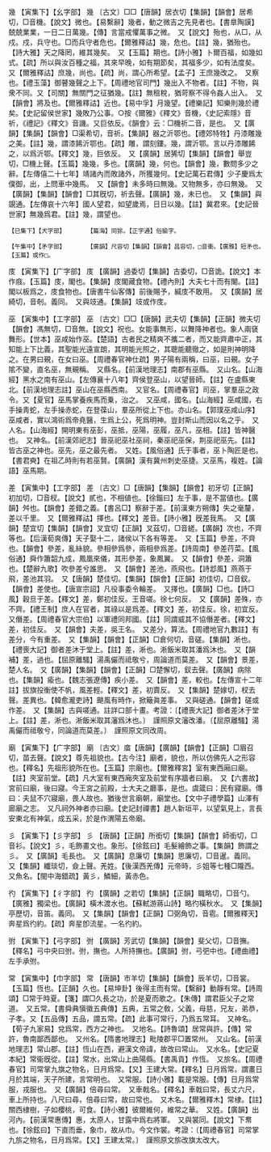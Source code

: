 <!-- { "loadSidebar": true } -->
幾	【寅集下】【幺字部】	幾	〔古文〕□□【唐韻】居衣切【集韻】【韻會】居希切，□音機。【說文】微也。【易繫辭】幾者，動之微吉之先見者也。【書臯陶謨】兢兢業業，一日二日萬幾。【傳】言當戒懼萬事之微。　又【說文】殆也，从□，从戍。戍，兵守也。□而兵守者危也。【爾雅釋詁】幾，危也。【註】幾，猶殆也。【詩大雅】天之降罔，維其幾矣。　又【玉篇】期也。【詩小雅】卜爾百福，如幾如式。【疏】所以與汝百種之福，其來早晚，如有期節矣，其福多少，如有法度矣。　又【爾雅釋詁】庶幾，尚也。【疏】尚，謂心所希望。【孟子】王庶幾改之。　又察也。【禮玉藻】御瞽幾聲之上下。【周禮地官司門】幾出入不物者。【註】不物，與衆不同。又【司關】無關門之征猶幾。【註】無租稅，猶苛察不得令姦人出入。　又【韻會】將及也。【爾雅釋詁】近也。【易中孚】月幾望。【禮樂記】知樂則幾於禮矣。【史記留侯世家】幾敗乃公事。○按《爾雅》《釋文》音機，《史記索隱》音祈，《禮記》《釋文》音譏。又巨依反。《韻會》云：□機祈二音，是也。　又【廣韻】【集韻】【韻會】□渠希切，音祈。【集韻】器之沂鄂也。【禮郊特牲】丹漆雕幾之美。【註】幾，謂漆餙沂鄂也。【疏】雕，謂刻鏤。幾，謂沂鄂。言以丹漆雕餙之，以爲沂鄂。【釋文】幾，巨依反。　又【廣韻】居狶切【集韻】【韻會】舉豈切，□機上聲。【玉篇】幾幾，多也。【廣韻】幾，何也。【韻會】幾，數問多少之辭。【左傳僖二十七年】靖諸內而敗諸外，所獲幾何。【史記萬石君傳】少子慶爲太僕御，出，上問車中幾馬。　又【韻會】未多時曰無幾。又物無多，亦曰無幾。　又【廣韻】【集韻】【韻會】□其旣切，祈去聲。【廣韻】幾，未已也。　又【集韻】與覬通。【左傳哀十六年】國人望君，如望歲焉，日日以幾。【註】冀君來。【史記晉世家】無幾爲君。【註】幾，謂望也。

	【巳集下】【犬字部】		【篇海】同狳。【正字通】俗貐字。

	【午集中】【矛字部】		【廣韻】尺容切【集韻】【韻會】昌容切，□音衝。【廣雅】短矛也。　【玉篇】或作□。

庋	【寅集下】【广字部】	庋	【廣韻】過委切【集韻】古委切，□音詭。【說文】本作庪。【玉篇】庋，閣也。【集韻】庋閣藏食物。【禮內則】大夫七十而有閣。【註】閣以板爲之，庋食物也。【唐書牛仙客傳】前後賜予，緘庋不敢用。　又【廣韻】居綺切，音剞。義同。　又與攱通。【集韻】攱或作庋。

巫	【寅集中】【工字部】	巫	〔古文〕□□【唐韻】武夫切【集韻】【正韻】微夫切【韻會】馮無切，□音無。【說文】祝也。女能事無形，以舞降神者也。象人兩褎舞形。【世本】巫咸始作巫。【楚語】古者民之精爽不攜二者，而又能齊肅中正，其知能上下比義，其聖能光遠宣朗，其明能光照之，其聰能聽徹之，如是則神明降之。在男曰覡，在女曰巫。【周禮春官神仕疏】男子陽有兩稱，曰巫，曰覡。女子隂不變，直名巫，無覡稱。　又縣名。【前漢地理志】南郡有巫縣。　又山名。【山海經】黑水之南有巫山。【左傳襄十八年】齊侯登巫山，以望晉師。【註】在盧縣東北。【前漢地理志註】巫山在巫縣西南。　又官名。【周禮春官】司巫，掌羣巫之政令。又【夏官】巫馬掌養疾馬而乗，治之。　又巫咸，國名。【山海經】巫咸國，右手操靑蛇，左手操赤蛇，在登葆山，羣巫所從上下也。亦山名。【郭璞巫咸山序】巫咸者，實以鴻術爲帝堯醫，生爲上公，死爲明神。豈封斯山而因以名之乎。　又人名。【山海經】開明東有巫彭，巫抵，巫陽，巫履，巫凡，巫相。【註】皆神醫也。　又神名。【前漢郊祀志】晉巫祀巫社巫祠，秦巫祀巫保，荆巫祀巫先。【註】皆古巫之神也。巫先，巫之最先者。　又姓。【風俗通】氏于事者，巫卜陶匠是也。【書君奭】在祖乙時則有若巫賢。【廣韻】漢有冀州刺史巫捷。又巫馬，複姓。【論語】巫馬期。

差	【寅集中】【工字部】	差	〔古文〕□【唐韻】【集韻】【韻會】初牙切【正韻】初加切，□音杈。【說文】貳也，不相値也。【徐鍇曰】左于事，是不當値也。【廣韻】舛也。【韻會】差錯之義。【書呂□】察辭于差。【前漢東方朔傳】失之毫釐，差以千里。　又【爾雅釋詁】擇也。【釋文】差音。【詩小雅】旣差我馬。　又【廣韻】楚宜切【集韻】【韻會】叉宜切【正韻】叉茲切，□音縒。【廣韻】次也，不齊等也。【后漢荀爽傳】天子娶十二，諸侯以下各有等差。　又【玉篇】參差，不齊也。【韻會】參差，亂絲貌。參相參爲參，兩相參爲差。【詩周南】參差荇菜。【風俗通】舜作簫韶九成，鳳凰來儀，其形參差，象鳳翼。　又【韻會】參差，洞簫也。【楚辭九歌】吹參差兮誰思。　又【韻會】差池，燕飛也。【詩邶風】燕燕于飛，差池其羽。　又【唐韻】楚佳切。【集韻】【韻會】【正韻】初佳切，□音釵。【韻會】差使也。【唐宣宗詔】凡役事委令輪差。　又擇也。【廣韻】□也。【詩□風】穀旦于差。【釋文】差，鄭初佳反。王音嗟。徐七何反。　又【廣韻】差殊，亦不齊。【禮王制】庶人在官者，其祿以是爲差。【釋文】差，初佳反。徐，初宜反。　又僭差。【周禮春官大宗伯】以軍禮同邦國。【註】同謂威其不協僭差者。【釋文】差，初佳反。　又【韻會】夫差，吳王名。　又差分，算法。【周禮地官九數註】有差分，今有重差。　又【集韻】【韻會】【正韻】□倉何切，音磋。【集韻】淅也。【禮喪大記】御者差沐于堂上。【註】差，淅也。淅飯米取其潘爲沐也。　又【韻補】差，過也。【屈原離騷】湯禹儼而祗敬兮，周論道而莫差。　又【韻會】景差，楚人名。　又【廣韻】【集韻】【韻會】【正韻】□楚懈切，釵去聲。【廣韻】病除也。【集韻】瘉也。【魏志張遼傳】疾小差。　又【韻會】差，較也。【左傳宣十二年註】拔旗投衡使不帆，風差輕。【釋文】差，初賣反。　又【集韻】楚嫁切，杈去聲。差異也。【韓愈瀧吏詩】颶風有時作，掀簸眞差事。　又與磋通。【韻會】磋或作差。　又【集韻】古與嗟通。註詳口部十畫。考證：〔【禮喪大記】御者差沐于堂上。【註】差，淅也。淅飯米取其瀋爲沐也。〕　謹照原文瀋改潘。〔【屈原離騷】湯禹儼而祗敬兮，同論道而莫差。〕　謹照原文同改周。 

廟	【寅集下】【广字部】	廟	〔古文〕庿【唐韻】【廣韻】【韻會】【正韻】□眉召切，苗去聲。【說文】尊先祖貌也。【古今注】廟者，貌也，所以仿佛先人之形容也。【釋名】先祖形貌所在也。【玉篇】宗廟也。【爾雅釋宮】室有東西廂曰廟。【註】夾室前堂。【疏】凡大室有東西廂夾室及前堂有序牆者曰廟。　又【六書故】宮前曰廟，後曰寢。今王宮之前殿，士大夫之廳事，是也。虞箴曰：民有寢廟。傳曰：夫鼠不穴寢廟，畏人故也。猶後世言廟朝，廟堂也。【文中子禮學篇】山澤有廊廟之志。　又凡祠外神者亦曰廟。【史記封禪書】趙人新垣平，以望氣見上，言長安東北有神氣，成五采，於是作渭陽五帝廟。

彡	【寅集下】【彡字部】	彡	【唐韻】【正韻】所銜切【集韻】【韻會】師銜切，□音衫。【說文】彡，毛飾畫文也。象形。【徐鉉曰】毛髮繪飾之事。【集韻】飾謂之彡。　又【廣韻】毛長也。　又【廣韻】息廉切【集韻】思廉切，□音暹。義同。　又【集韻】纖琰切，僉上聲。羌姓。【後漢西羌傳】元帝時，彡姐等七種□隴西。　又魚名。【閩中海錯疏】黃彡，鱗細，黃赤色。

彴	【寅集下】【彳字部】	彴	【廣韻】之若切【集韻】【正韻】職略切，□音勺。【廣雅】獨梁也。【廣韻】橫木渡水也。【蘇軾游蔣山詩】略彴橫秋水。　又【集韻】亭歷切，音笛。義同。　又【集韻】【韻會】【正韻】□弼角切，音雹。【爾雅釋天】奔星爲彴約。【疏】奔星卽流星。一名彴約。

弣	【寅集下】【弓字部】	弣	【廣韻】芳武切【集韻】【韻會】斐父切，□音撫。【釋名】弓中央曰弣。弣，撫也。人所持撫也。【廣韻】弣，弓弝中也。【禮曲禮】左手承弣。

常	【寅集中】【巾字部】	常	【唐韻】市羊切【集韻】【韻會】辰羊切，□音裳。【玉篇】恆也。【正韻】久也。【易坤卦】後得主而有常。【繫辭】動靜有常。【詩周頌】□常于時夏。【箋】謂□久長之功，於是夏而歌之。【朱傳】謂君臣父子之常道。　又五常。【書舜典愼徽五典傳】五典，五常之敎，父義，母慈，兄友，弟恭，子孝。又【五品傳】五品，謂五常。【疏】此事可常行，乃爲五常耳。　又神名。【荀子九家易】兌爲常，西方之神也。　又地名。【詩魯頌】居常與許。【傳】常許，魯南鄙西鄙也。　又州名。【隋書地理志】毗陵郡平□置常州。　又山名。【前漢地理志】常山郡。【註】恆山在西，避漢文帝諱，故改曰常山。　又水名。【史記夏本紀】常衞旣從。【註】常水，出常山上曲陽縣。【書禹貢】作恆。　又旂名。【周禮春官】司常掌九旗之物名，日月爲常。【又】王建大常。【釋名】日月爲常。謂畫日月於其端，天子所建，言常明也。　又常服。【詩小雅】載是常服。【傳】日月爲常服，戎服也。　又【廣韻】倍尋曰常。　又車戟名。【釋名】車戟曰常，長丈六尺，車上所持也。八尺曰尋，倍尋曰常，故曰常也。　又木名。【爾雅釋木】常棣。【註】關西棣樹，子如櫻桃，可食。【詩小雅】彼爾維何，維常之華。　又姓。【廣韻】出河內。【前漢常惠傳】惠，太原人，甘露中爲右將軍。　又與裳同。【說文】下帬也。【徐鉉曰】下直而垂，象巾，故从巾。今文作裳。考證：〔【周禮春官】司常掌九旂之物名，日月爲常。【又】王建太常。〕　謹照原文旂改旗太改大。 


